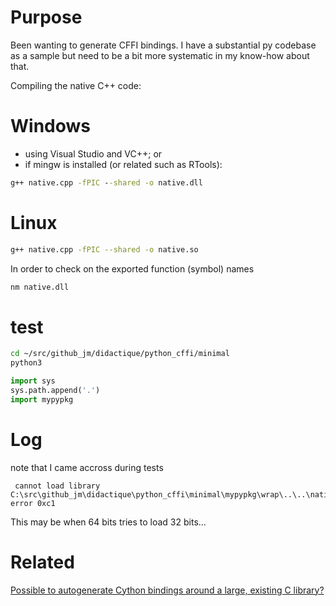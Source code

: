 # Purpose

Been wanting to generate CFFI bindings. I have a substantial py codebase as a sample but need to be a bit more systematic in my know-how about that.

Compiling the native C++ code: 

# Windows 
* using Visual Studio and VC++; or
* if mingw is installed (or related such as RTools):

```bat
g++ native.cpp -fPIC --shared -o native.dll
```

# Linux

```sh
g++ native.cpp -fPIC --shared -o native.so
```

In order to check on the exported function (symbol) names

```bat
nm native.dll
```

# test

```sh
cd ~/src/github_jm/didactique/python_cffi/minimal
python3 
```

```python
import sys
sys.path.append('.')
import mypypkg
```

# Log

note that I came accross during tests 
```
 cannot load library C:\src\github_jm\didactique\python_cffi\minimal\mypypkg\wrap\..\..\native_lib\native.dll: error 0xc1
```
This may be when 64 bits tries to load 32 bits... 

# Related

[Possible to autogenerate Cython bindings around a large, existing C library?](https://stackoverflow.com/questions/31145163/possible-to-autogenerate-cython-bindings-around-a-large-existing-c-library)